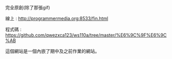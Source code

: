 完全原創(除了那張gif)

線上 : http://programmermedia.org:8533/fin.html

程式碼 : https://github.com/qwezxca123/ws110a/tree/master/%E6%9C%9F%E6%9C%AB

這個網站是一個內嵌了期中及之前作業的網站。
